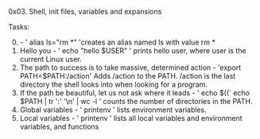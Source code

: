 0x03. Shell, init files, variables and expansions

Tasks:

0. <o> - ' alias ls="rm *" 'creates an alias named ls with value rm *
1. Hello you - ' echo "hello $USER" ' prints hello user, where user is the current Linux user.
2. The path to success is to take massive, determined action - 'export PATH=$PATH:/action' Adds /action to the PATH. /action is the last directory the shell looks into when looking for a program.
3. If the path be beautiful, let us not ask where it leads - ' echo $((` echo $PATH | tr ':' '\n' | wc -l ' counts the number of directories in the PATH.
4. Global variables - ' printenv ' lists environment variables.
5. Local variables - ' printenv ' lists all local variables and environment variables, and functions

